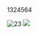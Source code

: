 1324564

![23](https://user-images.githubusercontent.com/89632315/139396003-6e3be286-01f9-4f48-8887-b08c5231a305.PNG)
<img src="(https://user-images.githubusercontent.com/89632315/139396003-6e3be286-01f9-4f48-8887-b08c5231a305.PNG)">

